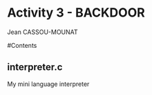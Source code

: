 # Activity 3 - BACKDOOR 
Jean CASSOU-MOUNAT

#Contents

## interpreter.c
My mini language interpreter

